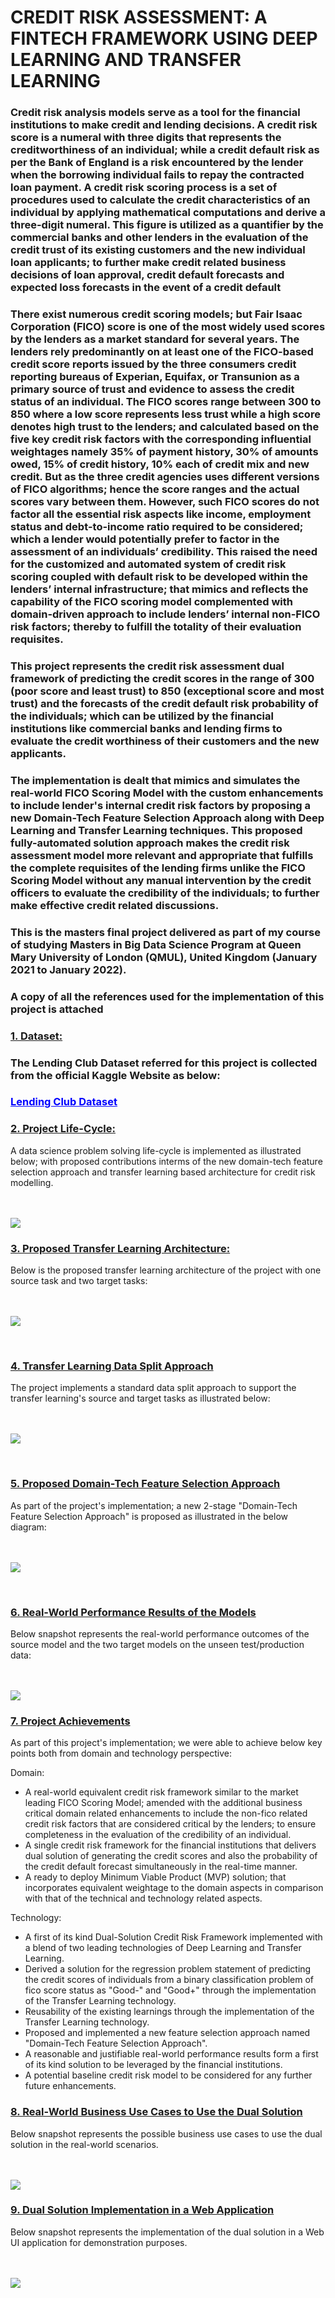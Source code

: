 <h1><b>CREDIT RISK ASSESSMENT: A FINTECH FRAMEWORK USING DEEP LEARNING AND TRANSFER LEARNING</b></h1>

<h3>Credit risk analysis models serve as a tool for the financial institutions to make credit and lending decisions. A credit risk score is a numeral with three digits that represents the creditworthiness of an individual; while a credit default risk as per the Bank of England is a risk encountered by the lender when
the borrowing individual fails to repay the contracted loan payment. A credit risk scoring process is a set of procedures used to calculate the credit characteristics of an individual by applying mathematical computations and derive a three-digit numeral. This figure is utilized as a quantifier by the commercial banks and other lenders in the evaluation of the credit trust of its existing customers and the new individual loan applicants; to further make credit related business decisions of loan approval, credit default forecasts and expected loss forecasts in the event of a credit default
  
<h3>There exist numerous credit scoring models; but Fair Isaac Corporation (FICO) score is one of the most widely used scores by the lenders as a market standard for several years. The lenders rely predominantly on at least one of the FICO-based credit score reports issued by the three consumers credit reporting bureaus of Experian, Equifax, or Transunion as a primary source of trust and evidence to assess the credit status of an individual. The FICO scores range between 300 to 850 where a low score represents less trust while a high score denotes high trust to the lenders; and calculated based on the five key credit risk factors with the corresponding influential weightages namely 35% of payment history, 30% of amounts owed, 15% of credit history, 10% each of credit mix and new credit. But as the three credit agencies uses different versions of FICO algorithms; hence the score ranges and the actual scores vary between them. However, such FICO scores do not factor all the essential risk aspects like income, employment status and debt-to-income ratio required to be considered; which a lender would potentially prefer to factor in the assessment of an individuals’ credibility. This raised the need for the customized and automated system of credit risk scoring coupled with default risk to be developed within the lenders’ internal infrastructure; that mimics and reflects the capability of the FICO scoring model complemented with domain-driven approach to include lenders’ internal non-FICO risk factors; thereby to fulfill the totality of their evaluation requisites.</h3>
  
<h3>This project represents the credit risk assessment dual framework of predicting the credit scores in the range of 300 (poor score and least trust) to 850 (exceptional score and most trust) and the forecasts of the credit default risk probability of the individuals; which can be utilized by the financial institutions like commercial banks and lending firms to evaluate the credit worthiness of their customers and the new applicants.</h3>

<h3>The implementation is dealt that mimics and simulates the real-world FICO Scoring Model with the custom enhancements to include lender's internal credit risk factors by proposing a new Domain-Tech Feature Selection Approach along with Deep Learning and Transfer Learning techniques. This proposed fully-automated solution approach makes the credit risk assessment model more relevant and appropriate that fulfills the complete requisites of the lending firms unlike the FICO Scoring Model without any manual intervention by the credit officers to evaluate the credibility of the individuals; to further make effective credit related discussions.</h3>

<h3>This is the masters final project delivered as part of my course of studying Masters in Big Data Science Program at Queen Mary University of London (QMUL), United Kingdom (January 2021 to January 2022).</h3>
  
<h3>A copy of all the references used for the implementation of this project is attached</h3>

<h3><b><u>1. Dataset:</u></b></h3>
<h3>The Lending Club Dataset referred for this project is collected from the official Kaggle Website as below:</h3>
<h3><a href="https://www.kaggle.com/ethon0426/lending-club-20072020q1" style="color: blue"><b><u>Lending Club Dataset</u></b></a></h3>
  
<h3><b><u>2. Project Life-Cycle:</u></b></h3>
A data science problem solving life-cycle is implemented as illustrated below; with proposed contributions interms of the new domain-tech feature selection approach and transfer learning based architecture for credit risk modelling.
<br>
<br>
<br>
  
![](images/Project_Life-Cycle.jpg)

<h3><b><u>3. Proposed Transfer Learning Architecture:</u></b></h3>
Below is the proposed transfer learning architecture of the project with one source task and two target tasks:
<br>
<br>
<br>

![](images/Transfer_Learning_Proposed_Architecture.jpg)

<br>

<h3><b><u>4. Transfer Learning Data Split Approach</u></b></h3>
The project implements a standard data split approach to support the transfer learning's source and target tasks as illustrated below:
<br>
<br>
<br>

![](images/Transfer_Learning_Data_Split_Approach.jpg)

<br>

<h3><b><u>5. Proposed Domain-Tech Feature Selection Approach</u></b></h3>
As part of the project's implementation; a new 2-stage "Domain-Tech Feature Selection Approach" is proposed as illustrated in the below diagram:
<br>
<br>
<br>

![](images/Domain-Tech_Feature_Selection_Approach_Proposed.jpg)

<br>

<h3><b><u>6. Real-World Performance Results of the Models</u></b></h3>
Below snapshot represents the real-world performance outcomes of the source model and the two target models on the unseen test/production data:
<br>
<br>
<br>

![](images/Real-World_Performance_Outcomes.jpg)


<h3><b><u>7. Project Achievements</u></b></h3>
As part of this project's implementation; we were able to achieve below key points both from domain and technology perspective:

<br>

Domain:
* A real-world equivalent credit risk framework similar to the market leading FICO Scoring Model; amended with the additional business critical domain related enhancements to include the non-fico related credit risk factors that are considered critical by the lenders; to ensure completeness in the evaluation of the credibility of an individual.
* A single credit risk framework for the financial institutions that delivers dual solution of generating the credit scores and also the probability of the credit default forecast simultaneously in the real-time manner.
* A ready to deploy Minimum Viable Product (MVP) solution; that incorporates equivalent weightage to the domain aspects in comparison with that of the technical and technology related aspects.

Technology:
* A first of its kind Dual-Solution Credit Risk Framework implemented with a blend of two leading technologies of Deep Learning and Transfer Learning. 
* Derived a solution for the regression problem statement of predicting the credit scores of individuals from a binary classification problem of fico score status as "Good-" and "Good+" through the implementation of the Transfer Learning technology.
* Reusability of the existing learnings through the implementation of the Transfer Learning technology.
* Proposed and implemented a new feature selection approach named "Domain-Tech Feature Selection Approach".
* A reasonable and justifiable real-world performance results form a first of its kind solution to be leveraged by the financial institutions.
* A potential baseline credit risk model to be considered for any further future enhancements.

<h3><b><u>8. Real-World Business Use Cases to Use the Dual Solution</u></b></h3>
Below snapshot represents the possible business use cases to use the dual solution in the real-world scenarios.
<br>
<br>
<br>

![](images/Business_Use_Cases_To_Use_Dual_Solution.jpg)


<h3><b><u>9. Dual Solution Implementation in a Web Application</u></b></h3>
Below snapshot represents the implementation of the dual solution in a Web UI application for demonstration purposes.
<br>
<br>
<br>

![](images/Dual_Solution_Implementation_In_Web_Application.jpg)

<br>
